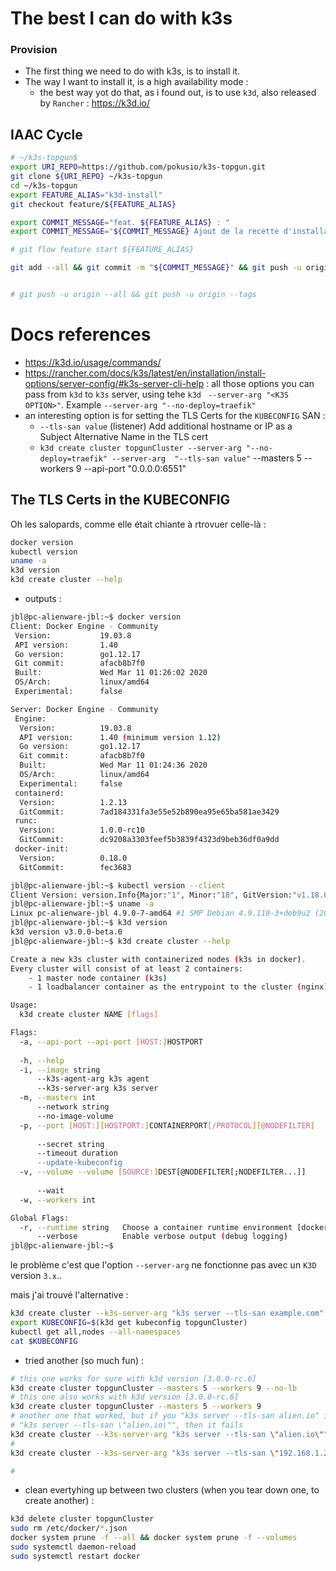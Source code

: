 # The best I can do with k3s



### Provision

* The first thing we need to do with k3s, is to install it.
* The way I want to install it, is a high availability mode :
  * the best way yot do that, as i found out, is to use `k3d`, also released by `Rancher` : https://k3d.io/



## IAAC Cycle

```bash
# ~/k3s-topgun$
export URI_REPO=https://github.com/pokusio/k3s-topgun.git
git clone ${URI_REPO} ~/k3s-topgun
cd ~/k3s-topgun
export FEATURE_ALIAS="k3d-install"
git checkout feature/${FEATURE_ALIAS}

export COMMIT_MESSAGE="feat. ${FEATURE_ALIAS} : "
export COMMIT_MESSAGE="${COMMIT_MESSAGE} Ajout de la recette d'installation K3S avec 3 masters "

# git flow feature start ${FEATURE_ALIAS}

git add --all && git commit -m "${COMMIT_MESSAGE}" && git push -u origin HEAD


# git push -u origin --all && git push -u origin --tags


```

# Docs references

* https://k3d.io/usage/commands/
* https://rancher.com/docs/k3s/latest/en/installation/install-options/server-config/#k3s-server-cli-help :  all those options you can pass from `k3d` to `k3s` server,  using tehe `k3d` ` --server-arg "<K3S OPTION>"`. Example  `--server-arg "--no-deploy=traefik"`
* an interesting option is for setting the TLS Certs for the `KUBECONFIG` SAN :
  * `--tls-san value`  (listener) Add additional hostname or IP as a Subject Alternative Name in the TLS cert
  * `k3d create cluster topgunCluster --server-arg "--no-deploy=traefik" --server-arg  "--tls-san value"` --masters 5 --workers 9 --api-port "0.0.0.0:6551"


## The TLS Certs in the KUBECONFIG

Oh les salopards, comme elle était chiante à rtrovuer celle-là :

```bash
docker version
kubectl version
uname -a
k3d version
k3d create cluster --help
```
* outputs :

```bash
jbl@pc-alienware-jbl:~$ docker version
Client: Docker Engine - Community
 Version:           19.03.8
 API version:       1.40
 Go version:        go1.12.17
 Git commit:        afacb8b7f0
 Built:             Wed Mar 11 01:26:02 2020
 OS/Arch:           linux/amd64
 Experimental:      false

Server: Docker Engine - Community
 Engine:
  Version:          19.03.8
  API version:      1.40 (minimum version 1.12)
  Go version:       go1.12.17
  Git commit:       afacb8b7f0
  Built:            Wed Mar 11 01:24:36 2020
  OS/Arch:          linux/amd64
  Experimental:     false
 containerd:
  Version:          1.2.13
  GitCommit:        7ad184331fa3e55e52b890ea95e65ba581ae3429
 runc:
  Version:          1.0.0-rc10
  GitCommit:        dc9208a3303feef5b3839f4323d9beb36df0a9dd
 docker-init:
  Version:          0.18.0
  GitCommit:        fec3683

jbl@pc-alienware-jbl:~$ kubectl version --client
Client Version: version.Info{Major:"1", Minor:"18", GitVersion:"v1.18.0", GitCommit:"9e991415386e4cf155a24b1da15becaa390438d8", GitTreeState:"clean", BuildDate:"2020-03-25T14:58:59Z", GoVersion:"go1.13.8", Compiler:"gc", Platform:"linux/amd64"}
jbl@pc-alienware-jbl:~$ uname -a
Linux pc-alienware-jbl 4.9.0-7-amd64 #1 SMP Debian 4.9.110-3+deb9u2 (2018-08-13) x86_64 GNU/Linux
jbl@pc-alienware-jbl:~$ k3d version
k3d version v3.0.0-beta.0
jbl@pc-alienware-jbl:~$ k3d create cluster --help

Create a new k3s cluster with containerized nodes (k3s in docker).
Every cluster will consist of at least 2 containers:
	- 1 master node container (k3s)
	- 1 loadbalancer container as the entrypoint to the cluster (nginx)

Usage:
  k3d create cluster NAME [flags]

Flags:
  -a, --api-port --api-port [HOST:]HOSTPORT                            Specify the Kubernetes API server port exposed on the LoadBalancer (Format: --api-port [HOST:]HOSTPORT)
                                                                        - Example: `k3d create -m 3 -a 0.0.0.0:6550` (default "6443")
  -h, --help                                                           help for cluster
  -i, --image string                                                   Specify k3s image that you want to use for the nodes (default "docker.io/rancher/k3s:v1.17.4-k3s1")
      --k3s-agent-arg k3s agent                                        Additional args passed to the k3s agent command on worker nodes (new flag per arg)
      --k3s-server-arg k3s server                                      Additional args passed to the k3s server command on master nodes (new flag per arg)
  -m, --masters int                                                    Specify how many masters you want to create (default 1)
      --network string                                                 Join an existing network
      --no-image-volume                                                Disable the creation of a volume for importing images
  -p, --port [HOST:][HOSTPORT:]CONTAINERPORT[/PROTOCOL][@NODEFILTER]   Map ports from the node containers to the host (Format: [HOST:][HOSTPORT:]CONTAINERPORT[/PROTOCOL][@NODEFILTER])
                                                                        - Example: `k3d create -w 2 -p 8080:80@worker[0] -p 8081@worker[1]`
      --secret string                                                  Specify a cluster secret. By default, we generate one.
      --timeout duration                                               Rollback changes if cluster couldn't be created in specified duration.
      --update-kubeconfig                                              Directly update the default kubeconfig with the new cluster's context
  -v, --volume --volume [SOURCE:]DEST[@NODEFILTER[;NODEFILTER...]]     Mount volumes into the nodes (Format: --volume [SOURCE:]DEST[@NODEFILTER[;NODEFILTER...]]
                                                                        - Example: `k3d create -w 2 -v /my/path@worker[0,1] -v /tmp/test:/tmp/other@master[0]`
      --wait                                                           Wait for the master(s) to be ready before returning. Use '--timeout DURATION' to not wait forever.
  -w, --workers int                                                    Specify how many workers you want to create

Global Flags:
  -r, --runtime string   Choose a container runtime environment [docker, containerd] (default "docker")
      --verbose          Enable verbose output (debug logging)
jbl@pc-alienware-jbl:~$

```

le problème c'est que l'option `--server-arg` ne fonctionne pas avec un `K3D` version `3.x`..

mais j'ai trouvé l'alternative :

```bash
k3d create cluster --k3s-server-arg "k3s server --tls-san example.com" topgunCluster --masters 5 --workers 9 --api-port "0.0.0.0:6551"
export KUBECONFIG=$(k3d get kubeconfig topgunCluster)
kubectl get all,nodes --all-namespaces
cat $KUBECONFIG
```

* tried another (so much fun) :

```bash
# this one works for sure with k3d version [3.0.0-rc.6]
k3d create cluster topgunCluster --masters 5 --workers 9 --no-lb
# this one also works with k3d version [3.0.0-rc.6]
k3d create cluster topgunCluster --masters 5 --workers 9
# another one that worked, but if you "k3s server --tls-san alien.io" instaed of
# "k3s server --tls-san \"alien.io\"", then it fails
k3d create cluster --k3s-server-arg "k3s server --tls-san \"alien.io\"" topgunCluster --masters 5 --workers 9
#
k3d create cluster --k3s-server-arg "k3s server --tls-san \"192.168.1.28\"" topgunCluster --masters 5 --workers 9

#
```

* clean evertyhing up between two clusters (when you tear down one, to create another) :

```bash
k3d delete cluster topgunCluster
sudo rm /etc/docker/*.json
docker system prune -f --all && docker system prune -f --volumes
sudo systemctl daemon-reload
sudo systemctl restart docker

```
